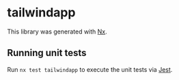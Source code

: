 # tailwindapp

This library was generated with [Nx](https://nx.dev).

## Running unit tests

Run `nx test tailwindapp` to execute the unit tests via [Jest](https://jestjs.io).
